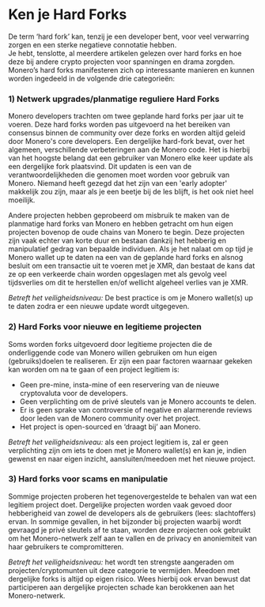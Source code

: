 # Ken je Hard Forks

De term ‘hard fork’ kan, tenzij je een developer bent, voor veel verwarring zorgen en een sterke negatieve connotatie hebben.  
Je hebt, tenslotte, al meerdere artikelen gelezen over hard forks en hoe deze bij andere crypto projecten voor spanningen en drama zorgden. Monero’s hard forks manifesteren zich op interessante manieren en kunnen worden ingedeeld in de volgende drie categorieën:  

### 1) Netwerk upgrades/planmatige reguliere Hard Forks

Monero developers trachten om twee geplande hard forks per jaar uit te voeren. Deze hard forks worden pas uitgevoerd na het bereiken van consensus binnen de community over deze forks en worden altijd geleid door Monero's core developers. Een dergelijke hard-fork bevat, over het algemeen, verschillende verbeteringen aan de Monero code. Het is hierbij van het hoogste belang dat een gebruiker van Monero elke keer update als een dergelijke fork plaatsvind. Dit updaten is een van de verantwoordelijkheden die genomen moet worden voor gebruik van Monero. Niemand heeft gezegd dat het zijn van een 'early adopter' makkelijk zou zijn, maar als je een beetje bij de les blijft, is het ook niet heel moeilijk.

Andere projecten hebben geprobeerd om misbruik te maken van de planmatige hard forks van Monero en hebben getracht om hun eigen projecten bovenop de oude chains van Monero te begin. Deze projecten zijn vaak echter van korte duur en bestaan dankzij het  hebberig en manipulatief gedrag van bepaalde individuen. Als je het nalaat om op tijd je Monero wallet up te daten na een van de geplande hard forks en alsnog besluit om een transactie uit te voeren met je XMR, dan bestaat de kans dat ze op een verkeerde chain worden opgeslagen met als gevolg veel tijdsverlies om dit te herstellen en/of wellicht algeheel verlies van je XMR.

_Betreft het veiligheidsniveau:_ De best practice is om je  Monero wallet(s) up te daten zodra er een nieuwe update wordt uitgegeven.

### 2) Hard Forks voor nieuwe en legitieme projecten

Soms worden forks uitgevoerd door legitieme projecten die de onderliggende code van Monero willen gebruiken om hun eigen (gebruiks)doelen te realiseren. Er zijn een paar factoren waarnaar gekeken kan worden om na te gaan of een project legitiem is:

- Geen pre-mine, insta-mine of een reservering van de nieuwe cryptovaluta voor de developers.
- Geen verplichting om de privé sleutels van je Monero accounts te delen.
- Er is geen sprake van controversie of negative en alarmerende reviews door leden van de Monero community over het project.
- Het project is open-sourced en ‘draagt bij’ aan Monero.

_Betreft het veiligheidsniveau:_ als een project legitiem is, zal er geen verplichting zijn om iets te doen met je Monero wallet(s) en kan je, indien gewenst en naar eigen inzicht, aansluiten/meedoen met het nieuwe project.

### 3) Hard forks voor scams en manipulatie

Sommige projecten proberen het tegenovergestelde te behalen van wat een legitiem project doet. Dergelijke projecten worden vaak gevoed door hebberigheid van zowel de developers als de gebruikers (lees: slachtoffers) ervan. In sommige gevallen, in het bijzonder bij projecten waarbij wordt gevraagd je privé sleutels af te staan, worden deze projecten ook gebruikt om het Monero-netwerk zelf aan te vallen en de privacy en anoniemiteit van haar gebruikers te compromitteren. 

_Betreft het veiligheidsniveau:_ het wordt ten strengste aangeraden om projecten/cryptomunten uit deze categorie te vermijden. Meedoen met dergelijke forks is altijd op eigen risico. Wees hierbij ook ervan bewust dat participeren aan dergelijke projecten schade kan berokkenen aan het Monero-netwerk. 
